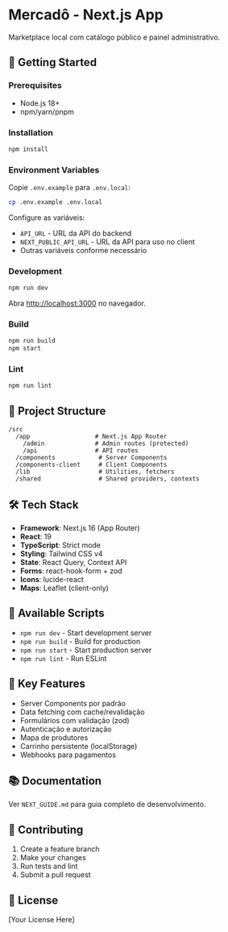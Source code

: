 # Mercadô - Next.js App

Marketplace local com catálogo público e painel administrativo.

## 🚀 Getting Started

### Prerequisites

- Node.js 18+
- npm/yarn/pnpm

### Installation

```bash
npm install
```

### Environment Variables

Copie `.env.example` para `.env.local`:

```bash
cp .env.example .env.local
```

Configure as variáveis:

- `API_URL` - URL da API do backend
- `NEXT_PUBLIC_API_URL` - URL da API para uso no client
- Outras variáveis conforme necessário

### Development

```bash
npm run dev
```

Abra [http://localhost:3000](http://localhost:3000) no navegador.

### Build

```bash
npm run build
npm start
```

### Lint

```bash
npm run lint
```

## 📁 Project Structure

```
/src
  /app                  # Next.js App Router
    /admin              # Admin routes (protected)
    /api                # API routes
  /components            # Server Components
  /components-client     # Client Components
  /lib                   # Utilities, fetchers
  /shared                # Shared providers, contexts
```

## 🛠️ Tech Stack

- **Framework**: Next.js 16 (App Router)
- **React**: 19
- **TypeScript**: Strict mode
- **Styling**: Tailwind CSS v4
- **State**: React Query, Context API
- **Forms**: react-hook-form + zod
- **Icons**: lucide-react
- **Maps**: Leaflet (client-only)

## 📝 Available Scripts

- `npm run dev` - Start development server
- `npm run build` - Build for production
- `npm run start` - Start production server
- `npm run lint` - Run ESLint

## 🔧 Key Features

- Server Components por padrão
- Data fetching com cache/revalidação
- Formulários com validação (zod)
- Autenticação e autorização
- Mapa de produtores
- Carrinho persistente (localStorage)
- Webhooks para pagamentos

## 📚 Documentation

Ver `NEXT_GUIDE.md` para guia completo de desenvolvimento.

## 🤝 Contributing

1. Create a feature branch
2. Make your changes
3. Run tests and lint
4. Submit a pull request

## 📄 License

[Your License Here]
